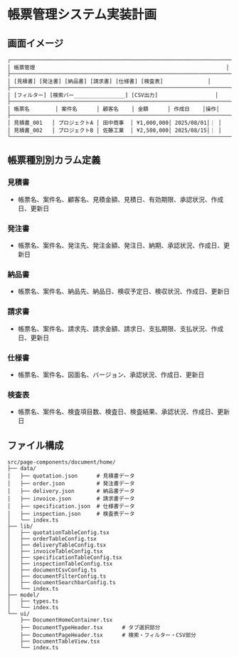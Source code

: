 # 帳票管理システム実装計画

## 画面イメージ

```
┌─────────────────────────────────────────────────────────────────────┐
│ 帳票管理                                                            │
├─────────────────────────────────────────────────────────────────────┤
│ [見積書] [発注書] [納品書] [請求書] [仕様書] [検査表]              │
├─────────────────────────────────────────────────────────────────────┤
│ [フィルター] [検索バー________________] [CSV出力]                  │
├─────────────────────────────────────────────────────────────────────┤
│ 帳票名        │ 案件名      │ 顧客名    │ 金額      │ 作成日    │操作│
├─────────────────────────────────────────────────────────────────────┤
│ 見積書_001   │ プロジェクトA │ 田中商事  │ ¥1,000,000│ 2025/08/01│⋮ │
│ 見積書_002   │ プロジェクトB │ 佐藤工業  │ ¥2,500,000│ 2025/08/15│⋮ │
└─────────────────────────────────────────────────────────────────────┘
```

## 帳票種別別カラム定義

### 見積書

- 帳票名、案件名、顧客名、見積金額、見積日、有効期限、承認状況、作成日、更新日

### 発注書

- 帳票名、案件名、発注先、発注金額、発注日、納期、承認状況、作成日、更新日

### 納品書

- 帳票名、案件名、納品先、納品日、検収予定日、検収状況、作成日、更新日

### 請求書

- 帳票名、案件名、請求先、請求金額、請求日、支払期限、支払状況、作成日、更新日

### 仕様書

- 帳票名、案件名、図面名、バージョン、承認状況、作成日、更新日

### 検査表

- 帳票名、案件名、検査項目数、検査日、検査結果、承認状況、作成日、更新日

## ファイル構成

```
src/page-components/document/home/
├── data/
│   ├── quotation.json      # 見積書データ
│   ├── order.json          # 発注書データ
│   ├── delivery.json       # 納品書データ
│   ├── invoice.json        # 請求書データ
│   ├── specification.json  # 仕様書データ
│   ├── inspection.json     # 検査表データ
│   └── index.ts
├── lib/
│   ├── quotationTableConfig.tsx
│   ├── orderTableConfig.tsx
│   ├── deliveryTableConfig.tsx
│   ├── invoiceTableConfig.tsx
│   ├── specificationTableConfig.tsx
│   ├── inspectionTableConfig.tsx
│   ├── documentCsvConfig.ts
│   ├── documentFilterConfig.ts
│   ├── documentSearchbarConfig.ts
│   └── index.ts
├── model/
│   ├── types.ts
│   └── index.ts
└── ui/
    ├── DocumentHomeContainer.tsx
    ├── DocumentTypeHeader.tsx      # タブ選択部分
    ├── DocumentPageHeader.tsx      # 検索・フィルター・CSV部分
    ├── DocumentTableView.tsx
    └── index.ts
```

